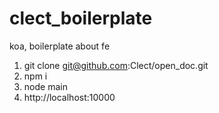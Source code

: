 # clect_boilerplate
koa, boilerplate about fe



1. git clone git@github.com:Clect/open_doc.git
2. npm i
3. node main
4. http://localhost:10000